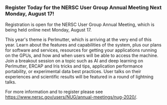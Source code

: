 ### Register Today for the NERSC User Group Annual Meeting Next Monday, August 17!

Registration is open for the NERSC User Group Annual Meeting, which is being
held online next Monday, August 17. 

This year's theme is Perlmutter, which is arriving at the very end of this year.
Learn about the features and capabilities of the system, plus our plans for
software and services, resources for getting your applications running on the
GPUs, and how and when users will be able to access the machine. Join a
breakout session on a topic such as AI and deep learning on Perlmutter, ERCAP
and Iris tricks and tips, application performance portability, or experimental
data best practices. User talks on their experiences and scientific results will
be featured in a round of lightning talks.

For more information and to register please see <https://www.nersc.gov/users/NUG/annual-meetings/nug-2020/>.
